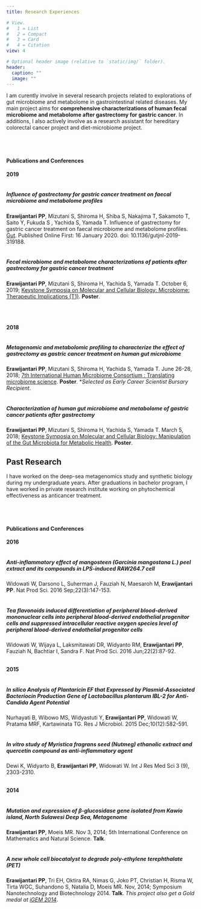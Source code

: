 ```yaml
---
title: Research Experiences

# View.
#   1 = List
#   2 = Compact
#   3 = Card
#   4 = Citation
view: 4

# Optional header image (relative to `static/img/` folder).
header:
  caption: ""
  image: ""
---
```



I am curently involve in several research projects related to explorations of gut microbiome and metabolome in gastrointestinal related diseases. My main project aims for **comprehensive characterizations of human fecal microbiome and metabolome after gastrectomy for gastric cancer**. In additions, I also actively involve as a research assistant for hereditary colorectal cancer project and diet-microbiome project. 
<br></br>
<br></br>

#### Publications and Conferences 

**2019**
<br></br>

##### Influence of gastrectomy for gastric cancer treatment on faecal microbiome and metabolome profiles
**Erawijantari PP**, Mizutani S, Shiroma H, Shiba S, Nakajima T, Sakamoto T, Saito Y,
Fukuda S , Yachida S, Yamada T. Influence of gastrectomy for gastric cancer treatment on faecal microbiome and metabolome profiles. [Gut](https://gut.bmj.com/content/early/2020/01/09/gutjnl-2019-319188). Published Online First: 16 January 2020. doi: 10.1136/gutjnl-2019-319188.
<br></br>

##### Fecal microbiome and metabolome characterizations of patients after gastrectomy for gastric cancer treatment
**Erawijantari PP**, Mizutani S, Shiroma H, Yachida S, Yamada T. October 6, 2019; [Keystone Symposia on Molecular and Cellular Biology: Microbiome: Therapeutic Implications (T1)](https://www.keystonesymposia.org/index.cfm?e=web.Meeting.Program&meetingid=1696). **Poster**.
<br></br>
<br></br>

**2018**
<br></br>

##### Metagenomic and metabolomic profiling to characterize the effect of gastrectomy as gastric cancer treatment on human gut microbiome  
**Erawijantari PP**, Mizutani S, Shiroma H, Yachida S, Yamada T. June 26-28, 2018; [7th International Human Microbiome Consortium : Translating microbiome science](http://apc.ucc.ie/ihmc-2018/). **Poster**. **Selected as Early Career Scientist Bursary Recipient*.
<br></br>

##### Characterization of human gut microbiome and metabolome of gastric cancer patients after gastrectomy
**Erawijantari PP**, Mizutani S, Shiroma H, Yachida S, Yamada T. March 5, 2018; [Keystone Symposia on Molecular and Cellular Biology: Manipulation of the Gut Microbiota for Metabolic Health](https://tks.keystonesymposia.org/index.cfm?e=web.Meeting.Program&meetingid=1522). **Poster**.



## **Past Research**

I have worked on the deep-sea metagenomics study and synthetic biology during my undergraduate years. After graduations in bachelor program, I have worked in private research institute working on phytochemical effectiveness as anticancer treatment.
<br></br>
<br></br>

#### Publications and Conferences 

**2016**
<br></br>

##### Anti-inflammatory effect of mangosteen (Garcinia mangostana L.) peel extract and its compounds in LPS-induced RAW264.7 cell
Widowati W, Darsono L, Suherman J, Fauziah N, Maesaroh M, **Erawijantari PP**.  Nat Prod Sci. 2016 Sep;22(3):147-153.
<br></br>

##### Tea flavonoids induced differentiation of peripheral blood-derived mononuclear cells into peripheral blood-derived endothelial progenitor cells and suppressed intracellular reactive oxygen species level of peripheral blood-derived endothelial progenitor cells
Widowati W, Wijaya L, Laksmitawati DR, Widyanto RM, **Erawijantari PP**, Fauziah N, Bachtiar I, Sandra F.  Nat Prod Sci. 2016 Jun;22(2):87-92.
<br></br>

**2015**
<br></br>

##### In silico Analysis of Plantaricin EF that Expressed by Plasmid-Associated Bacteriocin Production Gene of Lactobacillus plantarum IBL-2 for Anti-Candida Agent Potential
Nurhayati B, Wibowo MS, Widyastuti Y, **Erawijantari PP**, Widowati W, Pratama MRF, Kartawinata TG. Res J Microbiol. 2015 Dec;10(12):582-591.
<br></br>

##### In vitro study of Myristica fragrans seed (Nutmeg) ethanolic extract and quercetin compound as anti-inflammatory agent
Dewi K, Widyarto B, **Erawijantari PP**, Widowati W. Int J Res Med Sci 3 (9), 2303-2310.
<br></br>

**2014**
<br></br>

##### Mutation and expression of β-glucosidase gene isolated from Kawio island, North Sulawesi Deep Sea, Metagenome
**Erawijantari PP**, Moeis MR. Nov 3, 2014; 5th International Conference on Mathematics and Natural Science. **Talk**.
<br></br>

##### A new whole cell biocatalyst to degrade poly-ethylene terephthalate (PET)
**Erawijantari PP**, Tri EH, Oktira RA, Nimas G, Joko PT, Christian H, Risma W, Tirta WGC, Suhandono S, Natalia D, Moeis MR.  Nov, 2014; Symposium Nanotechnology and Biotechnology 2014. **Talk**. *This project also get a Gold medal at [iGEM 2014](http://2014.igem.org/Team:ITB_Indonesia)*.




